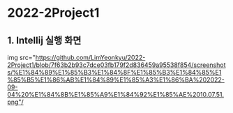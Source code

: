 # 2022-2Project1
## 1. Intellij 실행 화면
img src="https://github.com/LimYeonkyu/2022-2Project1/blob/7f63b2b93c7dce03fb179f2d836459a95538f854/screenshots/%E1%84%89%E1%85%B3%E1%84%8F%E1%85%B3%E1%84%85%E1%85%B5%E1%86%AB%E1%84%89%E1%85%A3%E1%86%BA%202022-09-04%20%E1%84%8B%E1%85%A9%E1%84%92%E1%85%AE%2010.07.51.png"/
